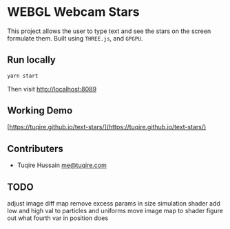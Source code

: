 # WEBGL Webcam Stars

This project allows the user to type text and see the stars on the screen formulate them. Built using `THREE.js`, and `GPGPU`.

## Run locally

```bash
yarn start
```

Then visit [http://localhost:8089](http://localhost:8089)

## Working Demo

[https://tuqire.github.io/text-stars/](https://tuqire.github.io/text-stars/)

## Contributers

* Tuqire Hussain <me@tuqire.com>

## TODO

adjust image diff map
remove excess params in size simulation shader
add low and high val to particles and uniforms
move image map to shader
figure out what fourth var in position does
